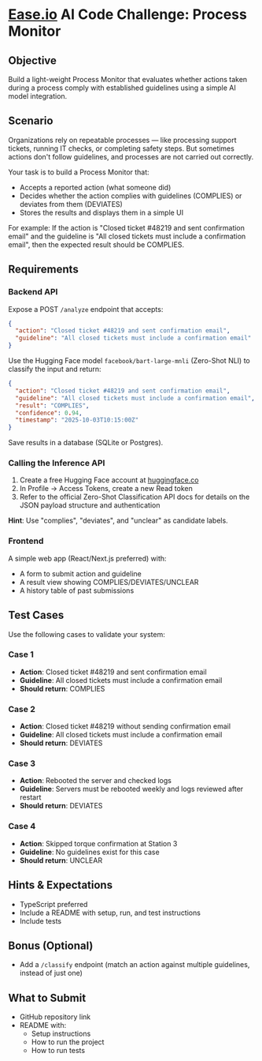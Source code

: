 # [Ease.io](http://ease.io/) AI Code Challenge: Process Monitor

## Objective

Build a light-weight Process Monitor that evaluates whether actions taken during a process comply with established guidelines using a simple AI model integration.

## Scenario

Organizations rely on repeatable processes — like processing support tickets, running IT checks, or completing safety steps. But sometimes actions don't follow guidelines, and processes are not carried out correctly.

Your task is to build a Process Monitor that:

- Accepts a reported action (what someone did)
- Decides whether the action complies with guidelines (COMPLIES) or deviates from them (DEVIATES)
- Stores the results and displays them in a simple UI

For example:
If the action is "Closed ticket #48219 and sent confirmation email" and the guideline is "All closed tickets must include a confirmation email", then the expected result should be COMPLIES.

## Requirements

### Backend API

Expose a POST `/analyze` endpoint that accepts:

```json
{
  "action": "Closed ticket #48219 and sent confirmation email",
  "guideline": "All closed tickets must include a confirmation email"
}
```

Use the Hugging Face model `facebook/bart-large-mnli` (Zero-Shot NLI) to classify the input and return:

```json
{
  "action": "Closed ticket #48219 and sent confirmation email",
  "guideline": "All closed tickets must include a confirmation email",
  "result": "COMPLIES",
  "confidence": 0.94,
  "timestamp": "2025-10-03T10:15:00Z"
}
```

Save results in a database (SQLite or Postgres).

### Calling the Inference API

1. Create a free Hugging Face account at [huggingface.co](http://huggingface.co/)
2. In Profile → Access Tokens, create a new Read token
3. Refer to the official Zero-Shot Classification API docs for details on the JSON payload structure and authentication

**Hint**: Use "complies", "deviates", and "unclear" as candidate labels.

### Frontend

A simple web app (React/Next.js preferred) with:

- A form to submit action and guideline
- A result view showing COMPLIES/DEVIATES/UNCLEAR
- A history table of past submissions

## Test Cases

Use the following cases to validate your system:

### Case 1

- **Action**: Closed ticket #48219 and sent confirmation email
- **Guideline**: All closed tickets must include a confirmation email
- **Should return**: COMPLIES

### Case 2

- **Action**: Closed ticket #48219 without sending confirmation email
- **Guideline**: All closed tickets must include a confirmation email
- **Should return**: DEVIATES

### Case 3

- **Action**: Rebooted the server and checked logs
- **Guideline**: Servers must be rebooted weekly and logs reviewed after restart
- **Should return**: DEVIATES

### Case 4

- **Action**: Skipped torque confirmation at Station 3
- **Guideline**: No guidelines exist for this case
- **Should return**: UNCLEAR

## Hints & Expectations

- TypeScript preferred
- Include a README with setup, run, and test instructions
- Include tests

## Bonus (Optional)

- Add a `/classify` endpoint (match an action against multiple guidelines, instead of just one)

## What to Submit

- GitHub repository link
- README with:
  - Setup instructions
  - How to run the project
  - How to run tests

